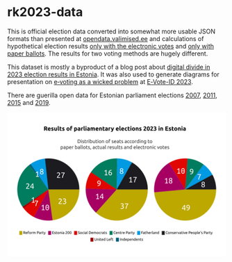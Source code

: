 # rk2023-data

This is official election data converted into somewhat more usable JSON formats than presented at [opendata.valimised.ee](https://opendata.valimised.ee/en) and calculations of hypothetical election results [only with the electronic votes](https://github.com/infoaed/rk2023-data/blob/main/elected-2023-e.csv) and [only with paper ballots](https://github.com/infoaed/rk2023-data/blob/main/elected-2023-p-opp.csv). The results for two voting methods are hugely different.

This dataset is mostly a byproduct of a blog post about [digital divide in 2023 election results in Estonia](https://gafgaf.infoaed.ee/en/posts/great-divide-in-evoting/).
It was also used to generate diagrams for presentation on [e‑voting as a wicked problem](https://p6drad-teel.net/~p6der/wicked-evoteid2023.pdf) at [E‑Vote-ID 2023](https://www.e-vote-id.org/e-vote-id-2023/programme-2023/).

There are guerilla open data for Estonian parliament elections [2007](https://github.com/infoaed/rk2007-data/), [2011](https://github.com/infoaed/rk2011-data/), [2015](https://github.com/infoaed/rk2015-data/) and [2019](https://github.com/infoaed/rk2019-data/).

![Results of parliamentary elections 2023 in Estonia: distribution of seats according to paper ballots, actual results and electronic votes](https://github.com/infoaed/rk2023-data/blob/main/separate-worlds-2023.png)
